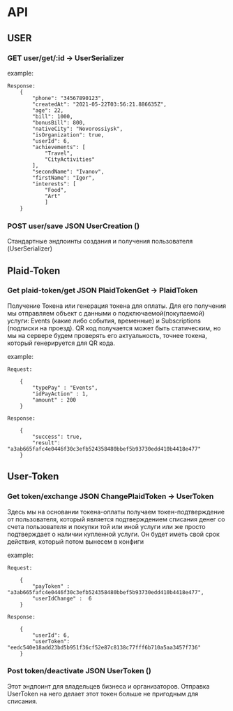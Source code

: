 # API

## USER

### GET user/get/:id -> UserSerializer

example:

    Response: 
        {
            "phone": "34567890123",
            "createdAt": "2021-05-22T03:56:21.886635Z",
            "age": 22,
            "bill": 1000,
            "bonusBill": 800,
            "nativeCity": "Novorossiysk",
            "isOrganization": true,
            "userId": 6,
            "achievements": [
                "Travel",
                "CityActivities"
            ],
            "secondName": "Ivanov",
            "firstName": "Igor",
            "interests": [
                "Food",
                "Art"
                ]
        }

### POST user/save  JSON UserCreation ()

Стандартные эндпоинты создания и получения пользователя (UserSerializer)

## Plaid-Token

### Get plaid-token/get JSON PlaidTokenGet  -> PlaidToken

Получение Токена или генерация токена для оплаты. Для его получения мы отправляем объект с данными о подключаемой(покупаемой) услуги: Events (какие либо события, временные) и Subscriptions (подписки на проезд). QR код получается может быть статическим, но мы на сервере будем проверять его актуальность, точнее токена, который генерируется для QR кода.

example:

    Request:

        {
            "typePay" : "Events",
            "idPayAction" : 1,
            "amount" : 200
        }
 
    Response: 
    
        {
            "success": true,
            "result": "a3ab665fafc4e0446f30c3efb524358480bbef5b93730edd410b4418e477"
        }



## User-Token

###  Get token/exchange JSON ChangePlaidToken -> UserToken

Здесь мы на основании токена-оплаты получаем токен-подтверждение от пользователя, который является подтверждением списания денег со счета пользователя и покупки той или иной услуги или же просто подтверждает о наличии купленной услуги. Он будет иметь свой срок действия, который потом вынесем в конфиги

example:

    Request:

        {
            "payToken" : "a3ab665fafc4e0446f30c3efb524358480bbef5b93730edd410b4418e477",
            "userIdChange" :  6
        }
 
    Response: 

        {
            "userId": 6,
            "userToken": "eedc540e18add23bd5b951f36cf52e87c8138c77fff6b710a5aa3457f736"
        }

###  Post token/deactivate JSON UserToken ()

Этот эндпоинт для владельцев бизнеса и организаторов. Отправка UserToken на него делает этот токен больше не пригодным для списания.


